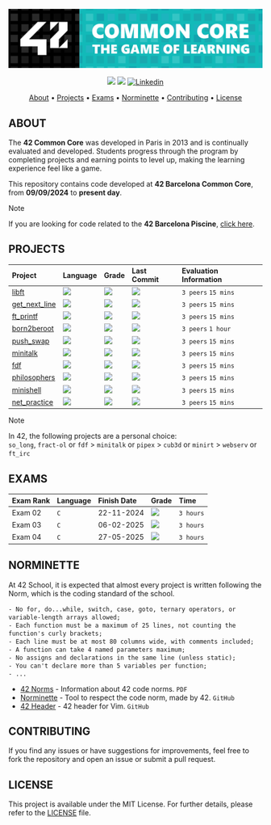 <p align="center">
   <img src="https://github.com/jotavare/jotavare/blob/main/42/banners/piscine_and_common_core/github_piscine_and_common_core_banner_common_core.png">
</p>

<p align="center">
	<img src="https://img.shields.io/badge/status-black%20hole-black?style=flat-square"/>
	<img src="https://img.shields.io/github/last-commit/jotavare/42-common-core/main?color=%2312bab9&style=flat-square">
	<a href='https://www.linkedin.com/in/genís-picó-cordo-4ba45019b' target="_blank"><img alt='Linkedin' src='https://img.shields.io/badge/LinkedIn-100000?style=flat-square&logo=Linkedin&logoColor=white&labelColor=0A66C2&color=0A66C2'/></a>
</p>

<p align="center">
	<a href="#about">About</a> •
	<a href="#projects">Projects</a> •
	<a href="#exams">Exams</a> •
	<a href="#norminette">Norminette</a> •
	<a href="#contributing">Contributing</a> •
	<a href="#license">License</a>
</p>

## ABOUT
The **42 Common Core** was developed in Paris in 2013 and is continually evaluated and developed. Students progress through the program by completing projects and earning points to level up, making the learning experience feel like a game.

This repository contains code developed at **42 Barcelona Common Core**, from **09/09/2024** to **present day**. </br>

> [!NOTE]  
> If you are looking for code related to the **42 Barcelona Piscine**, <a href="https://github.com/genispicocordo/42-piscine">click here</a>.

## PROJECTS
<div align="center">

| Project | Language | Grade | Last Commit | Evaluation Information |
| :--- | :--- | :--- | :--- | :--- |
| [libft](https://github.com/genispicocordo/libft) | <img src="https://img.shields.io/github/languages/top/jotavare/libft"/> | <img src="https://img.shields.io/badge/125%20%2F%20100-success"/> | <img src="https://img.shields.io/github/last-commit/genispicocordo/libft"/> | `3 peers` `15 mins` |
| [get_next_line](https://github.com/genispicocordo/get_next_line) | <img src="https://img.shields.io/github/languages/top/jotavare/get_next_line"/> | <img src="https://img.shields.io/badge/125%20%2F%20100-success"/> | <img src="https://img.shields.io/github/last-commit/genispicocordo/get_next_line" /> | `3 peers` `15 mins` |
| [ft_printf](https://github.com/genispicocordo/ft_printf) | <img src="https://img.shields.io/github/languages/top/jotavare/ft_printf"/> | <img src="https://img.shields.io/badge/100%20%2F%20100-success"/> | <img src="https://img.shields.io/github/last-commit/genispicocordo/ft_printf"/> | `3 peers` `15 mins` |
| [born2beroot](https://github.com/genispicocordo/born2beroot) | <img src="https://img.shields.io/github/languages/top/jotavare/born2beroot"/> | <img src="https://img.shields.io/badge/113%20%2F%20100-success"/> | <img src="https://img.shields.io/github/last-commit/genispicocordo/born2beroot"/> | `3 peers` `1 hour` |
| [push_swap](https://github.com/genispicocordo/push_swap) | <img src="https://img.shields.io/github/languages/top/jotavare/push_swap"/> | <img src="https://img.shields.io/badge/84%20%2F%20100-success"/> | <img src="https://img.shields.io/github/last-commit/genispicocordo/push_swap"/> | `3 peers` `15 mins` |
| [minitalk](https://github.com/genispicocordo/minitalk) | <img src="https://img.shields.io/github/languages/top/jotavare/minitalk"/> | <img src="https://img.shields.io/badge/125%20%2F%20100-success"/> | <img src="https://img.shields.io/github/last-commit/genispicocordo/minitalk"/> | `3 peers` `15 mins` |
| [fdf](https://github.com/genispicocordo/fdf) | <img src="https://img.shields.io/github/languages/top/jotavare/fdf"/> | <img src="https://img.shields.io/badge/125%20%2F%20100-success"/> | <img src="https://img.shields.io/github/last-commit/genispicocordo/minitalk"/> | `3 peers` `15 mins` |
| [philosophers](https://github.com/genispicocordo/philosophers) | <img src="https://img.shields.io/github/languages/top/jotavare/philosophers"/> | <img src="https://img.shields.io/badge/100%20%2F%20100-success"/> | <img src="https://img.shields.io/github/last-commit/genispicocordo/philosophers"/> | `3 peers` `15 mins` |
| [minishell](https://github.com/genispicocordo/minishell) | <img src="https://img.shields.io/github/languages/top/jotavare/minishell"/> | <img src="https://img.shields.io/badge/99%20%2F%20100-success"/> | <img src="https://img.shields.io/github/last-commit/genispicocordo/minishell"/> | `3 peers` `15 mins` |
| [net_practice](https://github.com/genispicocordo/net_practice) | <img src="https://img.shields.io/github/languages/top/jotavare/net_practice"/> | <img src="https://img.shields.io/badge/100%20%2F%20100-sucess"/> | <img src="https://img.shields.io/github/last-commit/genispicocordo/net_practice"/> | `3 peers` `15 mins` |

</div>

> [!NOTE]  
> In 42, the following projects are a personal choice:
> <br> `so_long`, `fract-ol` or `fdf` > `minitalk` or `pipex` > `cub3d` or `minirt` > `webserv` or `ft_irc`

## EXAMS
<div align="center">

| Exam Rank | Language | Finish Date | Grade | Time |
| :--- | :--- | :--- | :--- | :--- |
| Exam 02 | `C` | 22-11-2024 | <img src="https://img.shields.io/badge/100%20%2F%20100-success"/> | `3 hours` |
| Exam 03 | `C` | 06-02-2025 | <img src="https://img.shields.io/badge/100%20%2F%20100-success"/> | `3 hours` |
| Exam 04 | `C` | 27-05-2025 | <img src="https://img.shields.io/badge/100%20%2F%20100-success"/> | `3 hours` |

</div>

## NORMINETTE
At 42 School, it is expected that almost every project is written following the Norm, which is the coding standard of the school.

```
- No for, do...while, switch, case, goto, ternary operators, or variable-length arrays allowed;
- Each function must be a maximum of 25 lines, not counting the function's curly brackets;
- Each line must be at most 80 columns wide, with comments included;
- A function can take 4 named parameters maximum;
- No assigns and declarations in the same line (unless static);
- You can't declare more than 5 variables per function;
- ...
```

* [42 Norms](https://github.com/42School/norminette/blob/master/pdf/en.norm.pdf) - Information about 42 code norms. `PDF`
* [Norminette](https://github.com/42School/norminette) - Tool to respect the code norm, made by 42. `GitHub`
* [42 Header](https://github.com/42Paris/42header) - 42 header for Vim. `GitHub`

## CONTRIBUTING

If you find any issues or have suggestions for improvements, feel free to fork the repository and open an issue or submit a pull request.

## LICENSE

This project is available under the MIT License. For further details, please refer to the [LICENSE](https://github.com/jotavare/42-common-core/blob/main/LICENSE) file.
